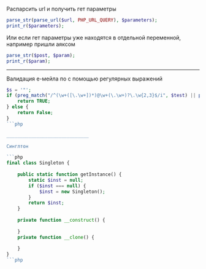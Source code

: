 Распарсить url и получить гет параметры
```php
parse_str(parse_url($url, PHP_URL_QUERY), $parameters);
print_r($parameters);
```
Или если гет параметры уже находятся в отдельной переменной, например пришли аяксом
```php
parse_str($post, $param);
print_r($param);
```
_____________________________


Валидация е-мейла по с помощью регулярных выражений
```php
$s = '"';
if (preg_match("/^(\w+([\.\w+])*)@\w+(\.\w+)?\.\w{2,3}$/i", $test) || preg_match("/^$s{1}.+$s{1}@\w+(\.\w+)?\.\w{2,3}$/i", $test)) {
    return TRUE;
} else {
    return False;
}
```php

______________________________

Синглтон

```php
final class Singleton {
   
    public static function getInstance() {
        static $inst = null;
        if ($inst === null) {
            $inst = new Singleton();
        }
        return $inst;
    }
    
    private function __construct() {
        
    }
    private function __clone() {
        
    }   
}
```php
